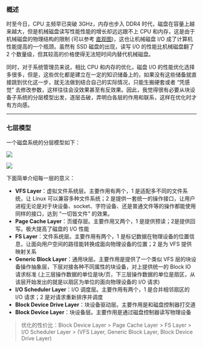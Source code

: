 ### 概述

时至今日，CPU 主频早已突破 3GHz，内存也步入 DDR4 时代，磁盘在容量上越来越大，但是机械磁盘读写性能性能的增长却远远跟不上 CPU 和内存，这是由于机械磁盘的物理结构的限制 (可以参考 [直观图](https://github.com/hsxhr-10/blog/blob/master/Linux/%E3%80%90%E7%A3%81%E7%9B%98%20IO%E3%80%91--%20%E6%80%A7%E8%83%BD%E6%8C%87%E6%A0%87(%E8%A3%B8%E7%9B%98).md))，这也让机械磁盘 I/O 成了计算机性能提高的一个瓶颈。虽然有 SSD 磁盘的出现，读写 I/O 的性能比机械磁盘翻了 2 个数量级，但其较高的价格使得无法短时间内替代机械磁盘。

同时，对于系统管理员来说，相比 CPU 和内存的优化，磁盘 I/O 的性能优化选择多很多，但是，这些优化都是建立在一定的知识储备上的，如果没有这些储备就直接跳到优化这一步，就无法做到结合自己的实际情况，只能生搬硬套或者 “凭感觉” 去修改参数，这样往往会没效果甚至有反效果。因此，我觉得很有必要从块设备子系统的分层模型出发，逐层击破，弄明白各层的作用和联系，这样在优化时才有方向感。

---

### 七层模型

一个磁盘系统的分层模型如下：

![](https://raw.githubusercontent.com/hsxhr-10/picture/master/%E7%A3%81%E7%9B%98%E5%88%86%E5%B1%82%E6%A8%A1%E5%9E%8B.png)

![](https://raw.githubusercontent.com/hsxhr-10/picture/master/%E5%9D%97%E8%AE%BE%E5%A4%87%E5%88%86%E5%B1%82%E5%9B%BE2.jpg)

下面简单介绍每一层的意义：

- **VFS Layer**：虚拟文件系统层。主要作用有两个，1 是适配多不同的文件系统，让 Linux 可以兼容多种文件系统；2 是提供一套统一的操作接口，让用户进程无论是对于块设备、socket、字符设备、还是普通文件等的操作都能使用同样的接口，达到 “一切皆文件” 的效果。
- **Page Cache Layer**：页缓存层。主要作用又两个，1 是提供预读；2是提供回写。极大提高了磁盘的 I/O 性能
- **FS Layer**：文件系统层。主要作用有两个，1 是标记数据在物理设备的位置信息，让面向用户空间的路径能转换成面向物理设备的位置；2 是为 VFS 提供映射关系
- **Generic Block Layer**：通用块层。主要作用是提供了一个类似 VFS 层的块设备操作抽象层，下层对接各种不同属性的块设备，对上提供统一的 Block IO 请求标准 (上三层操作数据的单位是块/页，下三层操作数据的单位是扇区，从该层开始发出的就是以扇区为单位的面向物理设备的 I/O 请求)
- **I/O Scheduler Layer**：I/O 调度层。主要作用有两个，1 是合并相邻扇区的 I/O 请求；2 是对请求重新排序并调度
- **Block Device Drive Layer**：块设备驱动层。主要作用是和磁盘控制器打交道
- **Block Device Layer**：块设备层。主要作用是通过磁盘控制器读写物理设备

> 优化的性价比：Block Device Layer > Page Cache Layer > FS Layer > I/O Scheduler Layer > (VFS Layer, Generic Block Layer, Block Device Drive Layer)
